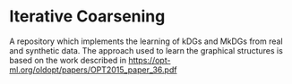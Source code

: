 # Iterative Coarsening

A repository which implements the learning of kDGs and MkDGs from real and synthetic data. The approach used to learn the graphical structures is based on the work described in https://opt-ml.org/oldopt/papers/OPT2015_paper_36.pdf
